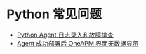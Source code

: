 # Python 常见问题
<ul>
          <li><a href="/qa/python/Pythonlog.html">Python Agent 日志录入和故障排查</a></li>
          <li><a href="/qa/python/pingAndTelPython.html">Agent 成功部署后 OneAPM 界面无数据显示</a></li>
</ul>